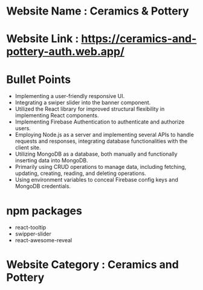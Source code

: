 # Website Name : Ceramics & Pottery
# Website Link : https://ceramics-and-pottery-auth.web.app/

# Bullet Points 
* Implementing a user-friendly responsive UI.
* Integrating a swiper slider into the banner component.
* Utilized the React library for improved structural flexibility in implementing React components.
* Implementing Firebase Authentication to authenticate and authorize users.
* Employing Node.js as a server and implementing several APIs to handle requests and responses, integrating database functionalities with the client site.
* Utilizing MongoDB as a database, both manually and functionally inserting data into MongoDB.
* Primarily using CRUD operations to manage data, including fetching, updating, creating, reading, and deleting operations.
* Using environment variables to conceal Firebase config keys and MongoDB credentials.

# npm packages
* react-tooltip
* swipper-slider
* react-awesome-reveal

# Website Category : Ceramics and Pottery
